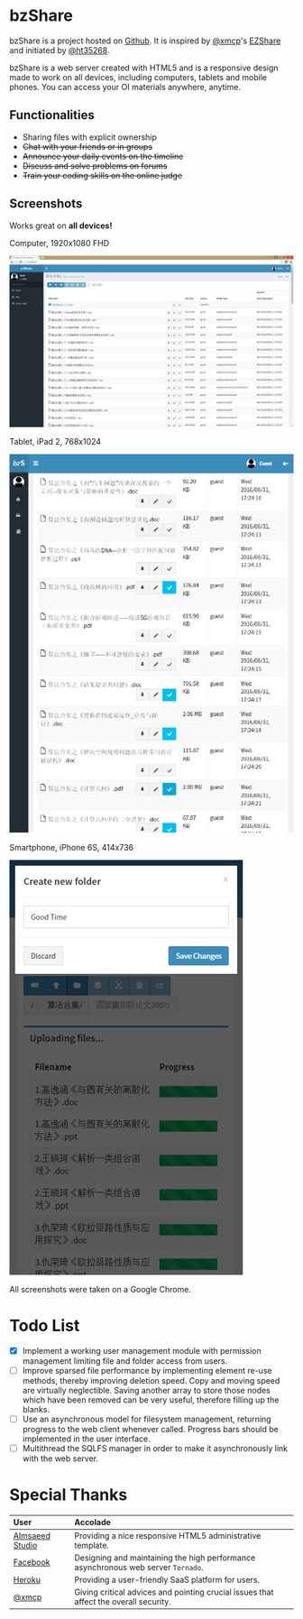 
# bzShare

bzShare is a project hosted on [Github](https://github.com/ht35268/bzShare). It
is inspired by [@xmcp](https://github.com/xmcp)'s [EZShare](https://github.com/xmcp/EZShare)
and initiated by [@ht35268](https://github.com/ht35268).

bzShare is a web server created with HTML5 and is a responsive design made to
work on all devices, including computers, tablets and mobile phones. You can
access your OI materials anywhere, anytime.

## Functionalities

 - Sharing files with explicit ownership
 - <del>Chat with your friends or in groups</del>
 - <del>Announce your daily events on the timeline</del>
 - <del>Discuss and solve problems on forums</del>
 - <del>Train your coding skills on the online judge</del>

## Screenshots

Works great on **all devices!**

Computer, 1920x1080 FHD

![Computer, 1920x1080 FHD](./static/readme/bzshare-r0-18-screenshot-01.png)

Tablet, iPad 2, 768x1024

![Tablet, iPad 2, 768x1024](./static/readme/bzshare-r0-18-screenshot-02.png)

Smartphone, iPhone 6S, 414x736

![Smartphone, iPhone 6S, 414x736](./static/readme/bzshare-r0-18-screenshot-03.png)

All screenshots were taken on a Google Chrome.

# Todo List

  - [x] Implement a working user management module with permission management limiting file and folder access from users.
  - [ ] Improve sparsed file performance by implementing element re-use methods, thereby improving deletion speed. Copy and moving speed are virtually neglectible. Saving another array to store those nodes which have been removed can be very useful, therefore filling up the blanks.
  - [ ] Use an asynchronous model for filesystem management, returning progress to the web client whenever called. Progress bars should be implemented in the user interface.
  - [ ] Multithread the SQLFS manager in order to make it asynchronously link with the web server.

# Special Thanks

| User                                         | Accolade                                                                              |
| :------------------------------------------- | :------------------------------------------------------------------------------------ |
| [Almsaeed Studio](http://almsaeedstudio.com) | Providing a nice responsive HTML5 administrative template.                            |
| [Facebook](https://www.facebook.com)         | Designing and maintaining the high performance asynchronous web server `Tornado`.     |
| [Heroku](https://www.heroku.com)             | Providing a user-friendly SaaS platform for users.                                    |
| [@xmcp](https://github.com/xmcp)             | Giving critical advices and pointing crucial issues that affect the overall security. |
